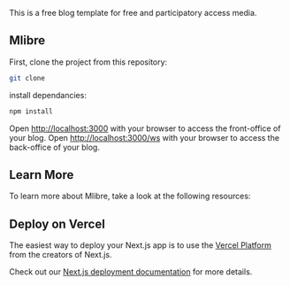 This is a free blog template for free and participatory access media.

## Mlibre

First, clone the project from this repository:

```bash
git clone 
```

install dependancies:
```bash
npm install
```
Open [http://localhost:3000](http://localhost:3000) with your browser to access the front-office of your blog.
Open [http://localhost:3000/ws](http://localhost:3000/ws) with your browser to access the back-office of your blog.


## Learn More

To learn more about Mlibre, take a look at the following resources:

## Deploy on Vercel

The easiest way to deploy your Next.js app is to use the [Vercel Platform](https://vercel.com/new?utm_medium=default-template&filter=next.js&utm_source=create-next-app&utm_campaign=create-next-app-readme) from the creators of Next.js.

Check out our [Next.js deployment documentation](https://nextjs.org/docs/deployment) for more details.
